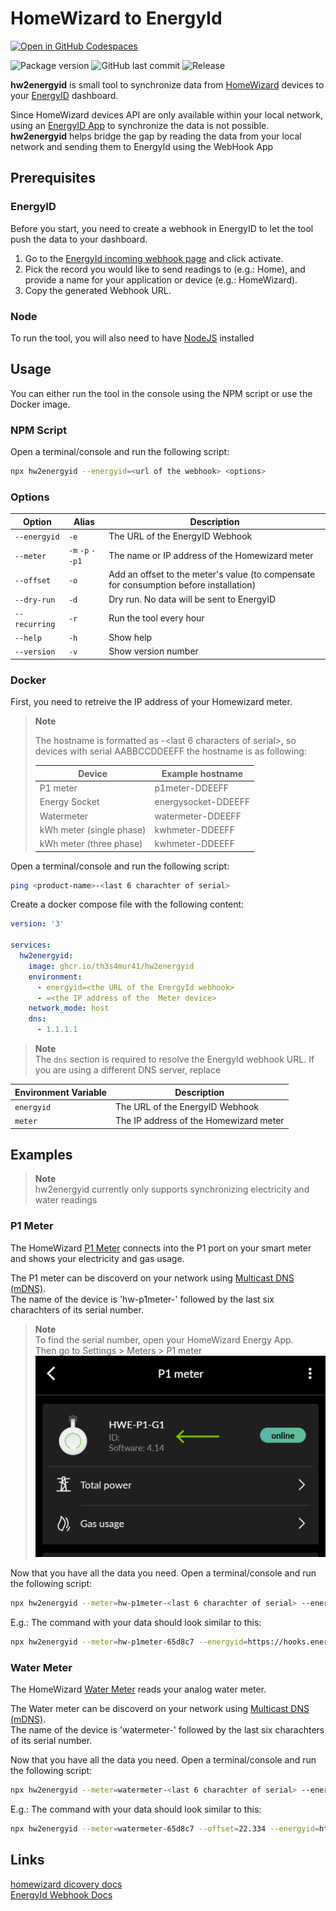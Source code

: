# HomeWizard to EnergyId

[![Open in GitHub Codespaces](https://github.com/codespaces/badge.svg)](https://github.com/codespaces/new?machine=basicLinux32gb&repo=612398925&ref=main)

![Package version](https://img.shields.io/github/package-json/v/Th3S4mur41/hw2energyid)
![GitHub last commit](https://img.shields.io/github/last-commit/Th3S4mur41/hw2energyid)
![Release](https://github.com/Th3S4mur41/hw2energyid/actions/workflows/on_push.yml/badge.svg?branch=main)

**hw2energyid** is small tool to synchronize data from [HomeWizard](https://www.homewizard.com/) devices to your [EnergyID](https://app.energyid.eu/) dashboard.

Since HomeWizard devices API are only available within your local network, using an [EnergyID App](https://app.energyid.eu/integrations) to synchronize the data is not possible.  
**hw2energyid** helps bridge the gap by reading the data from your local network and sending them to EnergyId using the WebHook App

## Prerequisites

### EnergyID

Before you start, you need to create a webhook in EnergyID to let the tool push the data to your dashboard.

1. Go to the [EnergyId incoming webhook page](https://app.energyid.eu/integrations/WebhookIn) and click activate.
2. Pick the record you would like to send readings to (e.g.: Home), and provide a name for your application or device (e.g.: HomeWizard).
3. Copy the generated Webhook URL.

### Node

To run the tool, you will also need to have [NodeJS](https://nodejs.org/en/download) installed

## Usage

You can either run the tool in the console using the NPM script or use the Docker image.

### NPM Script

Open a terminal/console and run the following script:

```sh
npx hw2energyid --energyid=<url of the webhook> <options>
```

### Options

| Option        | Alias            | Description                                                                            |
| ------------- | ---------------- | -------------------------------------------------------------------------------------- |
| `--energyid`  | `-e`             | The URL of the EnergyID Webhook                                                        |
| `--meter`     | `-m` `-p` `--p1` | The name or IP address of the Homewizard meter                                         |
| `--offset`    | `-o`             | Add an offset to the meter's value (to compensate for consumption before installation) |
| `--dry-run`   | `-d`             | Dry run. No data will be sent to EnergyID                                              |
| `--recurring` | `-r`             | Run the tool every hour                                                                |
| `--help`      | `-h`             | Show help                                                                              |
| `--version`   | `-v`             | Show version number                                                                    |

### Docker

First, you need to retreive the IP address of your Homewizard meter.

> **Note**
>
> The hostname is formatted as <product-name>-<last 6 characters of serial>, so devices with serial AABBCCDDEEFF the hostname is as following:
>
> | Device                   | Example hostname    |
> | ------------------------ | ------------------- |
> | P1 meter                 | p1meter-DDEEFF      |
> | Energy Socket            | energysocket-DDEEFF |
> | Watermeter               | watermeter-DDEEFF   |
> | kWh meter (single phase) | kwhmeter-DDEEFF     |
> | kWh meter (three phase)  | kwhmeter-DDEEFF     |

Open a terminal/console and run the following script:

```sh
ping <product-name>-<last 6 charachter of serial>
```

Create a docker compose file with the following content:

```yaml
version: '3'

services:
  hw2energyid:
    image: ghcr.io/th3s4mur41/hw2energyid
    environment:
      - energyid=<the URL of the EnergyId webhook>
      - =<the IP address of the  Meter device>
    network_mode: host
    dns:
      - 1.1.1.1
```

> **Note**  
> The `dns` section is required to resolve the EnergyId webhook URL.
> If you are using a different DNS server, replace

| Environment Variable | Description                            |
| -------------------- | -------------------------------------- |
| `energyid`           | The URL of the EnergyID Webhook        |
| `meter`              | The IP address of the Homewizard meter |

## Examples

> **Note**  
> hw2energyid currently only supports synchronizing electricity and water readings

### P1 Meter

The HomeWizard [P1 Meter](https://www.homewizard.com/p1-meter/) connects into the P1 port on your smart meter and shows your electricity and gas usage.

The P1 meter can be discoverd on your network using [Multicast DNS (mDNS)](https://www.ionos.com/digitalguide/server/know-how/multicast-dns/).  
The name of the device is 'hw-p1meter-' followed by the last six charachters of its serial number.

> **Note**  
> To find the serial number, open your HomeWizard Energy App.  
> Then go to Settings > Meters > P1 meter
> ![P1 Serial Number](./docs/p1_sn.png)

Now that you have all the data you need. Open a terminal/console and run the following script:

```sh
npx hw2energyid --meter=hw-p1meter-<last 6 charachter of serial> --energyid=<url of the webhook>
```

E.g.: The command with your data should look similar to this:

```sh
npx hw2energyid --meter=hw-p1meter-65d8c7 --energyid=https://hooks.energyid.eu/services/WebhookIn/46535693-fe25-48ba-96fa-ea827e987318/OS753GD97A11
```

### Water Meter

The HomeWizard [Water Meter](https://www.homewizard.com/watermeter/) reads your analog water meter.

The Water meter can be discoverd on your network using [Multicast DNS (mDNS)](https://www.ionos.com/digitalguide/server/know-how/multicast-dns/).  
The name of the device is 'watermeter-' followed by the last six charachters of its serial number.

Now that you have all the data you need. Open a terminal/console and run the following script:

```sh
npx hw2energyid --meter=watermeter-<last 6 charachter of serial> --energyid=<url of the webhook>
```

E.g.: The command with your data should look similar to this:

```sh
npx hw2energyid --meter=watermeter-65d8c7 --offset=22.334 --energyid=https://hooks.energyid.eu/services/WebhookIn/46535693-fe25-48ba-96fa-ea827e987318/OS753GD97A11
```

## Links

[homewizard dicovery docs](https://homewizard-energy-api.readthedocs.io/discovery.html)  
[EnergyId Webhook Docs](https://api.energyid.eu/docs.html#webhook)
